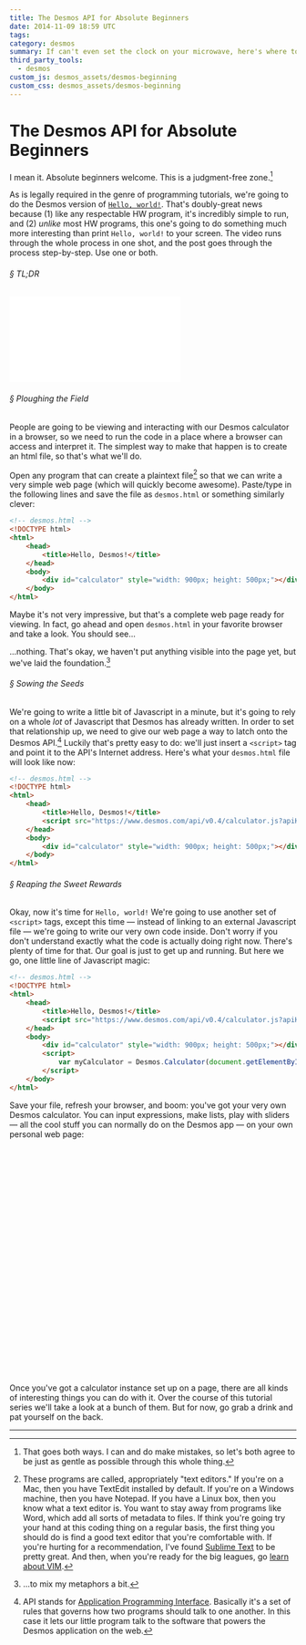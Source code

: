 ```yaml
---
title: The Desmos API for Absolute Beginners
date: 2014-11-09 18:59 UTC
tags:
category: desmos
summary: If can't even set the clock on your microwave, here's where to start.
third_party_tools:
  - desmos
custom_js: desmos_assets/desmos-beginning
custom_css: desmos_assets/desmos-beginning
---
```


# The Desmos API for Absolute Beginners

I mean it. Absolute beginners welcome. This is a judgment-free zone.[^jfz]

As is legally required in the genre of programming tutorials, we're going to do the Desmos version of [`Hello, world!`](http://en.wikipedia.org/wiki/%22Hello,_world!%22_program). That's doubly-great news because (1) like any respectable HW program, it's incredibly simple to run, and (2) *unlike* most HW programs, this one's going to do something much more interesting than print `Hello, world!` to your screen. The video runs through the whole process in one shot, and the post goes through the process step-by-step. Use one or both.

###### &sect; TL;DR
<div class="video">
    <div class="video-wrapper">
        <iframe class="vimeo" src="//player.vimeo.com/video/111737260" frameborder="0" webkitallowfullscreen mozallowfullscreen allowfullscreen></iframe>
    </div>
</div>

###### &sect; Ploughing the Field

People are going to be viewing and interacting with our Desmos calculator in a browser, so we need to run the code in a place where a browser can access and interpret it. The simplest way to make that happen is to create an html file, so that's what we'll do.

Open any program that can create a plaintext file[^editor] so that we can write a very simple web page (which will quickly become awesome). Paste/type in the following lines and save the file as `desmos.html` or something similarly clever:

~~~ html
<!-- desmos.html -->
<!DOCTYPE html>
<html>
    <head>
        <title>Hello, Desmos!</title>
    </head>
    <body>
        <div id="calculator" style="width: 900px; height: 500px;"></div>
    </body>
</html>
~~~

Maybe it's not very impressive, but that's a complete web page ready for viewing. In fact, go ahead and open `desmos.html` in your favorite browser and take a look. You should see...

...nothing. That's okay, we haven't put anything visible into the page yet, but we've laid the foundation.[^meta]

###### &sect; Sowing the Seeds

We're going to write a little bit of Javascript in a minute, but it's going to rely on a whole *lot* of Javascript that Desmos has already written. In order to set that relationship up, we need to give our web page a way to latch onto the Desmos API.[^api] Luckily that's pretty easy to do: we'll just insert a `<script>` tag and point it to the API's Internet address.  Here's what your `desmos.html` file will look like now:

~~~ html
<!-- desmos.html -->
<!DOCTYPE html>
<html>
    <head>
        <title>Hello, Desmos!</title>
        <script src="https://www.desmos.com/api/v0.4/calculator.js?apiKey=dcb31709b452b1cf9dc26972add0fda6"></script>
    </head>
    <body>
        <div id="calculator" style="width: 900px; height: 500px;"></div>
    </body>
</html>
~~~

###### &sect; Reaping the Sweet Rewards

Okay, now it's time for `Hello, world!` We're going to use another set of `<script>` tags, except this time &mdash; instead of linking to an external Javascript file &mdash; we're going to write our very own code inside. Don't worry if you don't understand exactly what the code is actually doing right now. There's plenty of time for that. Our goal is just to get up and running. But here we go, one little line of Javascript magic:

~~~ html
<!-- desmos.html -->
<!DOCTYPE html>
<html>
    <head>
        <title>Hello, Desmos!</title>
        <script src="https://www.desmos.com/api/v0.4/calculator.js?apiKey=dcb31709b452b1cf9dc26972add0fda6"></script>
    </head>
    <body>
        <div id="calculator" style="width: 900px; height: 500px;"></div>
        <script>
            var myCalculator = Desmos.Calculator(document.getElementById('calculator'));
        </script>
    </body>
</html>
~~~

Save your file, refresh your browser, and boom: you've got your very own Desmos calculator. You can input expressions, make lists, play with sliders &mdash; all the cool stuff you can normally do on the Desmos app &mdash; on your own personal web page:

<div id="real-calc" class="blog-calc" style="width: 100%; height: 400px;"></div>

Once you've got a calculator instance set up on a page, there are all kinds of interesting things you can do with it. Over the course of this tutorial series we'll take a look at a bunch of them. But for now, go grab a drink and pat yourself on the back.

---

[^jfz]: That goes both ways. I can and do make mistakes, so let's both agree to be just as gentle as possible through this whole thing.

[^editor]: These programs are called, appropriately "text editors." If you're on a Mac, then you have TextEdit installed by default. If you're on a Windows machine, then you have Notepad. If you have a Linux box, then you know what a text editor is. You want to stay away from programs like Word, which add all sorts of metadata to files. If think you're going try your hand at this coding thing on a regular basis, the first thing you should do is find a good text editor that you're comfortable with. If you're hurting for a recommendation, I've found [Sublime Text](http://www.sublimetext.com/) to be pretty great. And then, when you're ready for the big leagues, go [learn about VIM](http://www.openvim.com/tutorial.html).

[^api]: API stands for [Application Programming Interface](http://en.wikipedia.org/wiki/Application_programming_interface). Basically it's a set of rules that governs how two programs should talk to one another. In this case it lets our little program talk to the software that powers the Desmos application on the web.

[^meta]: ...to mix my metaphors a bit.